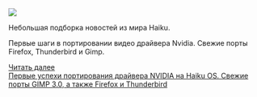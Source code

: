 <!--2025-03-22 11:38:19-->
<div class="yb">
  <div class="rss smaller1 habr"><img src="https://habrastorage.org/getpro/habr/upload_files/cc1/73c/7e2/cc173c7e28a3cf17e31cfb9c374fd6fa.jpg" /><p>Небольшая подборка новостей из мира Haiku.</p><p>Первые шаги в портировании видео драйвера Nvidia. Свежие порты Firefox, Thunderbird и Gimp.</p><p></p> <a href="https://habr.com/ru/articles/893350/#habracut">Читать далее</a> <br><a class="light" href="https://habr.com/ru/news/893350/?utm_source=habrahabr&utm_medium=rss&utm_campaign=893350">Первые успехи портирования драйвера NVIDIA на Haiku OS. Свежие порты GIMP 3.0, а также Firefox и Thunderbird</a></div>
</div>
